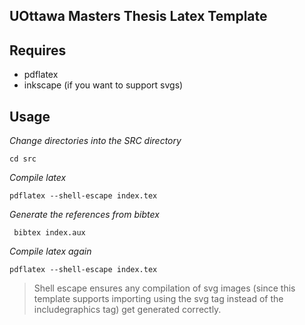 ## UOttawa Masters Thesis Latex Template

## Requires
- pdflatex
- inkscape (if you want to support svgs)

## Usage

*Change directories into the SRC directory*

```
cd src
```

*Compile latex*
```
pdflatex --shell-escape index.tex
```

*Generate the references from bibtex*
```
 bibtex index.aux
```

*Compile latex again*
```
pdflatex --shell-escape index.tex
```

> Shell escape ensures any compilation of svg images (since this template supports importing using the svg tag instead of the includegraphics tag) get generated correctly.
